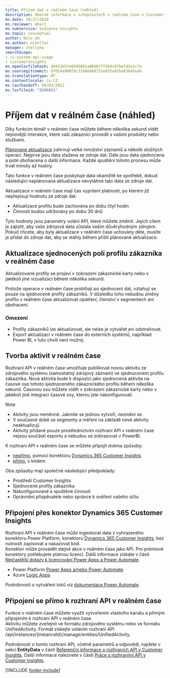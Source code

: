 ```yaml
---
title: Příjem dat v reálném čase (náhled)
description: Obecné informace o schopnostech v reálném čase v Customer Insights.
ms.date: 10/27/2020
ms.reviewer: mhart
ms.subservice: audience-insights
ms.topic: conceptual
author: Nils-2m
ms.author: nikeller
manager: shellyha
searchScope:
- ci-system-api-usage
- customerInsights
ms.openlocfilehash: dd433b57e8695891a08d6f7fdb8c87befd2e1cfa
ms.sourcegitcommit: d7054a900f8c316804b6751e855e0fba4364914b
ms.translationtype: HT
ms.contentlocale: cs-CZ
ms.lasthandoff: 09/02/2022
ms.locfileid: "9396053"
---
```

# <a name="real-time-data-ingestion-preview"></a>Příjem dat v reálném čase (náhled)

Díky funkcím téměř v reálném čase můžete během několika sekund vidět nejnovější interakce, které vaši zákazníci provedli s vašimi produkty nebo službami.

[Plánované aktualizace](schedule-refresh.md) zahrnují velké množství záznamů a několik složitých operací. Nejprve jsou data stažena ze zdroje dat. Dále jsou data sjednocena a poté obohacena o další informace. Každé spuštění tohoto procesu může trvat minuty až hodiny.

Tato funkce v reálném čase poskytuje data okamžitě ke spotřebě, dokud následující naplánovaná aktualizace nevytáhne tato data ze zdroje dat.

Aktualizace v reálném čase mají čas vypršení platnosti, po kterém již nepřepisují hodnotu ze zdroje dat:

- Aktualizace profilu bude zachována po dobu čtyř hodin
- Činnosti budou udržovány po dobu 30 dnů

Tyto hodnoty jsou parametry volání API, které můžete změnit. Jejich cílem je zajistit, aby vaše zdrojová data zůstala vaším důvěryhodným zdrojem. Pokud chcete, aby byly aktualizace v reálném čase uchovány déle, musíte je přidat do zdroje dat, aby se stáhly během příští plánované aktualizace.

## <a name="real-time-update-of-the-unified-customer-profile-fields"></a>Aktualizace sjednocených polí profilu zákazníka v reálném čase

Aktualizované profily se projeví v zobrazení zákaznické karty nebo v jakékoli jiné vizualizaci během několika sekund.

Protože operace v reálném čase probíhají po sjednocení dat, vztahují se pouze na sjednocené profily zákazníků. V důsledku toho nebudou změny profilu v reálném čase aktualizovat opatření, členství v segmentech ani obohacení.

### <a name="limitations"></a>Omezení

- Profily zákazníků lze aktualizovat, ale nelze je vytvářet ani odstraňovat.
- Export aktualizací v reálném čase do externích systémů, například Power BI, v tuto chvíli není možný.

## <a name="real-time-creation-of-activities"></a>Tvorba aktivit v reálném čase

Rozhraní API v reálném čase umožňuje publikovat novou aktivitu ze zdrojového systému (samostatný zdrojový záznam) ve sjednoceném profilu zákazníka. Nová aktivita bude k dispozici jako sjednocená aktivita na časové ose tohoto sjednoceného zákaznického profilu během několika sekund. Časovou osu můžete vidět v zobrazení zákaznické karty nebo v jakékoli jiné integraci časové osy, kterou jste nakonfigurovali.

> [!NOTE]
>
> - Aktivity jsou neměnné. Jakmile se jednou vytvoří, nezmění se.
> - V současné době se segmenty a měření na základě nové aktivity neaktualizují.
> - Aktivity přidané pouze prostřednictvím rozhraní API v reálném čase nejsou součástí exportu a nebudou se zobrazovat v PowerBI.

K rozhraní API v reálném čase se můžete připojit dvěma způsoby:

- [nepřímo](#connect-via-the-dynamics-365-customer-insights-connector), pomocí konektoru [Dynamics 365 Customer Insights](/connectors/customerinsights/)
- [přímo](#connect-directly-to-the-real-time-api), s kódem

Oba způsoby mají společné následující předpoklady:

- Prostředí Customer Insights
- Sjednocené profily zákazníka
- Nakonfigurované a spuštěné činnosti
- Oprávnění přispěvatele nebo správce k ověření vašeho účtu

## <a name="connect-via-the-dynamics-365-customer-insights-connector"></a>Připojení přes konektor Dynamics 365 Customer Insights

Rozhraní API v reálném čase může ingestovat data z vyhrazeného konektoru Power Platform, konektoru [Dynamics 365 Customer Insights](/connectors/customerinsights/), bez nutnosti zapisovat a nasazovat kód.    
Konektor může provádět stejné akce v reálném čase jako API. Pro prémiové konektory potřebujete platnou licenci. Další informace získáte v části [Nejčastější dotazy k licencování Power Apps a Power Automate](/power-platform/admin/powerapps-flow-licensing-faq).

- Power Platform [Power Apps a/nebo Power Automate](/connectors/)
- Azure [Logic Apps](/azure/connectors/apis-list)

Podrobnosti o vytváření toků viz [dokumentace Power Automate](/power-automate/).

## <a name="connect-directly-to-the-real-time-api"></a>Připojení se přímo k rozhraní API v reálném čase

Funkce v reálném čase můžete využít vytvořením vlastního kanálu a přímým připojením k rozhraní API v reálném čase.    
Aktivitu můžete zveřejnit ve formátu zdrojového systému nebo ve formátu UnifiedActivity. Formát získejte voláním rozhraní API /api/instances/{instanceId}/manage/entities/UnifiedActivity.

Podrobnosti o tomto rozhraní API, včetně parametrů a odpovědí, najdete v sekci **EntityData** v části [Referenční informace o rozhraních API v Customer Insights](https://developer.ci.ai.dynamics.com/api-details#api=CustomerInsights). Další informace naleznete v části [Práce s rozhraními API v Customer Insights](apis.md).

[!INCLUDE [footer-include](includes/footer-banner.md)]
